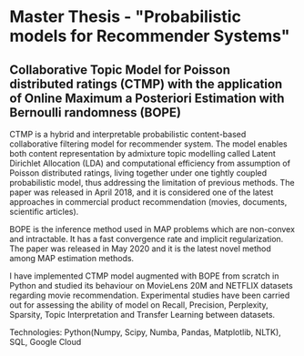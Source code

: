 # Master Thesis -  "Probabilistic models for Recommender Systems"
## Collaborative Topic Model for Poisson distributed ratings (CTMP) with the application of Online Maximum a Posteriori Estimation with Bernoulli randomness (BOPE)  
 
CTMP is a hybrid and interpretable probabilistic content-based collaborative filtering model for recommender system. The model enables both content representation by admixture topic modelling called Latent Dirichlet Allocation (LDA) and computational efficiency from assumption of Poisson distributed ratings, living together under one tightly coupled probabilistic model, thus addressing the limitation of previous methods. The paper was released in April 2018, and it is considered one of the latest approaches in commercial product recommendation (movies, documents, scientific articles).  

BOPE is the inference method used in MAP problems which are non-convex and intractable. It has a fast convergence rate and implicit regularization. The paper was released in May 2020 and it is the latest novel method among MAP estimation methods.   

I have implemented CTMP model augmented with BOPE from scratch in Python and studied its behaviour on MovieLens 20M and NETFLIX datasets regarding movie recommendation. Experimental studies have been carried out for assessing the ability of model on Recall, Precision, Perplexity, Sparsity, Topic Interpretation and Transfer Learning between datasets.

Technologies: Python(Numpy, Scipy, Numba, Pandas, Matplotlib, NLTK), SQL, Google Cloud 





